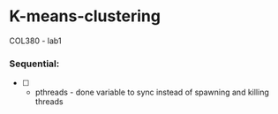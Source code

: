 # K-means-clustering
COL380 - lab1

### Sequential:
- [ ] - pthreads - done variable to sync instead of spawning and killing threads


